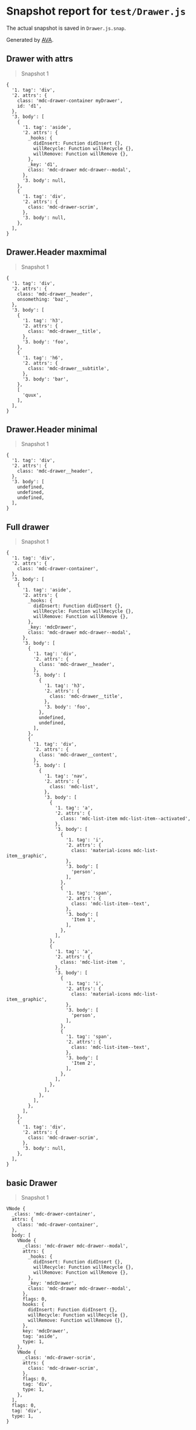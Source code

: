 # Snapshot report for `test/Drawer.js`

The actual snapshot is saved in `Drawer.js.snap`.

Generated by [AVA](https://ava.li).

## Drawer with attrs

> Snapshot 1

    {
      '1. tag': 'div',
      '2. attrs': {
        class: 'mdc-drawer-container myDrawer',
        id: 'd1',
      },
      '3. body': [
        {
          '1. tag': 'aside',
          '2. attrs': {
            _hooks: {
              didInsert: Function didInsert {},
              willRecycle: Function willRecycle {},
              willRemove: Function willRemove {},
            },
            _key: 'd1',
            class: 'mdc-drawer mdc-drawer--modal',
          },
          '3. body': null,
        },
        {
          '1. tag': 'div',
          '2. attrs': {
            class: 'mdc-drawer-scrim',
          },
          '3. body': null,
        },
      ],
    }

## Drawer.Header maxmimal

> Snapshot 1

    {
      '1. tag': 'div',
      '2. attrs': {
        class: 'mdc-drawer__header',
        onsomething: 'baz',
      },
      '3. body': [
        {
          '1. tag': 'h3',
          '2. attrs': {
            class: 'mdc-drawer__title',
          },
          '3. body': 'foo',
        },
        {
          '1. tag': 'h6',
          '2. attrs': {
            class: 'mdc-drawer__subtitle',
          },
          '3. body': 'bar',
        },
        [
          'quux',
        ],
      ],
    }

## Drawer.Header minimal

> Snapshot 1

    {
      '1. tag': 'div',
      '2. attrs': {
        class: 'mdc-drawer__header',
      },
      '3. body': [
        undefined,
        undefined,
        undefined,
      ],
    }

## Full drawer

> Snapshot 1

    {
      '1. tag': 'div',
      '2. attrs': {
        class: 'mdc-drawer-container',
      },
      '3. body': [
        {
          '1. tag': 'aside',
          '2. attrs': {
            _hooks: {
              didInsert: Function didInsert {},
              willRecycle: Function willRecycle {},
              willRemove: Function willRemove {},
            },
            _key: 'mdcDrawer',
            class: 'mdc-drawer mdc-drawer--modal',
          },
          '3. body': [
            {
              '1. tag': 'div',
              '2. attrs': {
                class: 'mdc-drawer__header',
              },
              '3. body': [
                {
                  '1. tag': 'h3',
                  '2. attrs': {
                    class: 'mdc-drawer__title',
                  },
                  '3. body': 'foo',
                },
                undefined,
                undefined,
              ],
            },
            {
              '1. tag': 'div',
              '2. attrs': {
                class: 'mdc-drawer__content',
              },
              '3. body': [
                {
                  '1. tag': 'nav',
                  '2. attrs': {
                    class: 'mdc-list',
                  },
                  '3. body': [
                    {
                      '1. tag': 'a',
                      '2. attrs': {
                        class: 'mdc-list-item mdc-list-item--activated',
                      },
                      '3. body': [
                        {
                          '1. tag': 'i',
                          '2. attrs': {
                            class: 'material-icons mdc-list-item__graphic',
                          },
                          '3. body': [
                            'person',
                          ],
                        },
                        {
                          '1. tag': 'span',
                          '2. attrs': {
                            class: 'mdc-list-item--text',
                          },
                          '3. body': [
                            'Item 1',
                          ],
                        },
                      ],
                    },
                    {
                      '1. tag': 'a',
                      '2. attrs': {
                        class: 'mdc-list-item ',
                      },
                      '3. body': [
                        {
                          '1. tag': 'i',
                          '2. attrs': {
                            class: 'material-icons mdc-list-item__graphic',
                          },
                          '3. body': [
                            'person',
                          ],
                        },
                        {
                          '1. tag': 'span',
                          '2. attrs': {
                            class: 'mdc-list-item--text',
                          },
                          '3. body': [
                            'Item 2',
                          ],
                        },
                      ],
                    },
                  ],
                },
              ],
            },
          ],
        },
        {
          '1. tag': 'div',
          '2. attrs': {
            class: 'mdc-drawer-scrim',
          },
          '3. body': null,
        },
      ],
    }

## basic Drawer

> Snapshot 1

    VNode {
      _class: 'mdc-drawer-container',
      attrs: {
        class: 'mdc-drawer-container',
      },
      body: [
        VNode {
          _class: 'mdc-drawer mdc-drawer--modal',
          attrs: {
            _hooks: {
              didInsert: Function didInsert {},
              willRecycle: Function willRecycle {},
              willRemove: Function willRemove {},
            },
            _key: 'mdcDrawer',
            class: 'mdc-drawer mdc-drawer--modal',
          },
          flags: 0,
          hooks: {
            didInsert: Function didInsert {},
            willRecycle: Function willRecycle {},
            willRemove: Function willRemove {},
          },
          key: 'mdcDrawer',
          tag: 'aside',
          type: 1,
        },
        VNode {
          _class: 'mdc-drawer-scrim',
          attrs: {
            class: 'mdc-drawer-scrim',
          },
          flags: 0,
          tag: 'div',
          type: 1,
        },
      ],
      flags: 0,
      tag: 'div',
      type: 1,
    }
